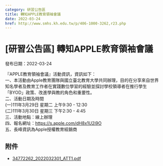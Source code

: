 ```yaml
---
category: 研習公告區
title: 轉知APPLE教育領袖會議
date: 2022-03-24
href: http://www.smhs.kh.edu.tw/p/406-1000-3262,r23.php
---
```


# [研習公告區] 轉知APPLE教育領袖會議

發布日期：2022-03-24

『APPLE教育領袖會議』活動資訊，資訊如下：  
一、本活動由Apple教育團隊與國立臺北教育大學共同辦理，目的在分享來自世界知名學者及教育工作者在實踐數位學習的經驗並探討學校領導者在推行學生「BYOD」政策、改進學與教的角色和重要性。  
二、活動日期及時間  
(一)111年3月29日 星期二 上午9:30 - 12:30  
(二)111年3月30日 星期三 下午2:30 - 4:45  
三、活動地點：線上辦理  
四、報名網址：https://s.apple.com/dH8x1U2i9O  
五、長峰資訊為Apple授權教育經銷商

## 附件

- [34772262_2022032301_ATT1.pdf](https://www.smhs.kh.edu.tw/var/file/0/1000/attach/61/pta_3023_7005866_84771.pdf)
